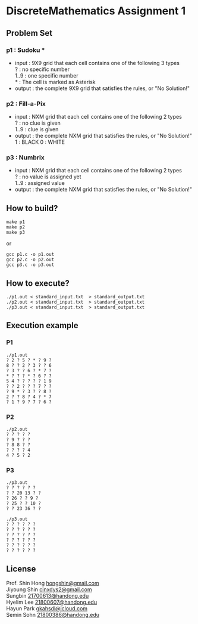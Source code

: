 # DiscreteMathematics Assignment 1  

## Problem Set  
### p1 : Sudoku *  
- input : 9X9 grid that each cell contains one of the following 3 types  
? : no specific number  
1..9 : one specific number  
\* : The cell is marked as Asterisk  
- output : the complete 9X9 grid that satisfies the rules, or "No Solution!"  
  
### p2 : Fill-a-Pix  
- input : NXM grid that each cell contains one of the following 2 types  
? : no clue is given  
1..9 : clue is given  
- output : the complete NXM grid that satisfies the rules, or "No Solution!"  
1 : BLACK
0 : WHITE  

### p3 : Numbrix  
- input : NXM grid that each cell contains one of the following 2 types  
? : no value is assigned yet  
1..9 : assigned value  
- output : the complete NXM grid that satisfies the rules, or "No Solution!"  

## How to build?
```
make p1  
make p2  
make p3  
```
or
```
gcc p1.c -o p1.out  
gcc p2.c -o p2.out  
gcc p3.c -o p3.out  
```

## How to execute?
```
./p1.out < standard_input.txt  > standard_output.txt
./p2.out < standard_input.txt  > standard_output.txt
./p3.out < standard_input.txt  > standard_output.txt
``` 

## Execution example
### P1  
```
./p1.out
? 2 ? 5 ? * ? 9 ?
8 ? ? 2 ? 3 ? ? 6
? 3 ? ? 6 ? * 7 ?
* ? ? ? * ? 6 ? ?
5 4 ? ? ? ? ? 1 9
? ? 2 ? ? ? 7 ? ?
? 9 * ? 3 ? ? 8 ?
2 ? ? 8 ? 4 ? * 7
? 1 ? 9 ? 7 ? 6 ?
```

### P2  
```
./p2.out
? ? ? ? ?
? 9 ? ? ?
? 8 8 ? ?
? ? ? ? 4
4 ? 5 ? 2
```
  
### P3   
```
./p3.out
? ? ? ? ? ?
? ? 20 13 ? ?
? 26 ? ? 9 ?
? 25 ? ? 10 ?
? ? 23 36 ? ?
```  

```
./p3.out
? ? ? ? ? ?
? ? ? ? ? ?
? ? ? ? ? ?
? ? ? ? ? ?
? ? ? ? ? ?
? ? ? ? ? ?
```  

## License  
Prof. Shin Hong hongshin@gmail.com  
Jiyoung Shin cinxdys2@gmail.com  
Sungbin 21700613@handong.edu  
Hyelim Lee 21800607@handong.edu  
Hayun Park gkahsdl@icloud.com  
Semin Sohn 21800386@handong.edu  